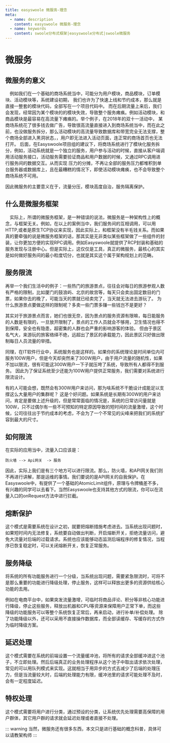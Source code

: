 ```yaml
---
title: easyswoole 微服务-理念
meta:
  - name: description
    content: easyswoole 微服务-理念
  - name: keywords
    content: swoole分布式框架|easyswoole分布式|swoole微服务
---
```


# 微服务

## 微服务的意义

&ensp;&ensp;例如我们在一个基础的商场系统当中，可能分为用户模块，商品模块，订单模块、活动模块等，系统建设初期，
我们也许为了快速上线和节约成本，那么就是直接一整套的模块代码，全部写在一个项目代码中。
而在后期流量上来后，我们会发现，经常因为某个模块的的模块失效，导致整个服务瘫痪。例如活动模块，和商品模块是最容易在高流量下瘫痪的。举个例子，在2018年的双十一活动中，
某商场系统花了很多钱去做广告，导致很高流量直接进入到商场系统当中，而在此之前，也没做服务拆分，那么活动模块的高流量导致数据库和带宽完全无法支撑，整个商场全部进入黑洞状态，，用户即无法进入活动页面，连正常的商场首页也无法打开。
后面，在Easyswoole项目组的建议下，将商场系统进行了模块化服务拆分，例如，活动系统就是一个独立的服务，用户参与活动的时候，直接从客户端调用活动服务接口，活动服务需要验证商品和用户数据的时候，又通过RPC调用进行服务间的数据交互。从而实现
压力的分摊，不再让全部的服务压力都堆积到单台服务器或数据库上，且在最糟糕的情况下，即使活动模块瘫痪，也不会导致整个商场系统不可用。
　

因此微服务的主要意义在于，流量分压，模块高度自治，服务隔离保护。

## 什么是微服务框架
&ensp;&ensp;实际上，所谓的微服务框架，是一种错误的说法，微服务是一种架构性上的概念，与框架无关。例如，在以上的案例当中，我们服务间的互相调用，可以用HTTP,或者是原生TCP协议来实现，因此实际上，和框架没有半毛钱关系。而如果真的要牵强的说是微服务框架的话，那其实是无非类似某些框架做了一些组件的封装，让你更加方便的实现RPC调用。例如Easyswoole就提供了RCP封装和基础的服务发现与注册中心。但是实际上，这仅仅是工具，真正的微服务，最核心的其实是如何做好服务间的最小粒度切分，也就是其实这个属于架构规划上的范畴。

## 服务限流
再举一个我们生活中的例子：一些热门的旅游景点，往往会对每日的旅游参观人数有严格的限制，比如厦门的鼓浪屿、北京的故宫等，每天只会卖出固定数目的门票，如果你去的晚了，可能当天的票就已经卖完了，当天就无法进去游玩了。
为什么旅游景点要做这样的限制呢？多卖一些门票多赚一些钱岂不是更好？

其实对于旅游景点而言，她们也很无奈，因为景点的服务资源有限嘛，每日能服务的人数是有限的，一旦放开限制了，景点的工作人员就会不够用，卫生情况也得不到保障，安全也有隐患，超密集的人群也会严重的影响游客的体验。
但由于景区名气大，来游玩的旅客络绎不绝，远超出了景区的承载能力，因此景区只好做出限制每日人员流量的举措。

同理，在IT软件行业中，系统服务也是这样的。如果你的系统理论是时间单位内可服务100W用户，但是今天却突然来了300W用户，由于用户流量的随机性，如果不加以限流，很有可能这300W用户一下子就压垮了系统，导致所有人都得不到服务。
因此为了保证系统至少还能为100W用户提供正常服务，我们需要对系统进行限流设计。

有的人可能会想，既然会有300W用户来访问，那为啥系统不干脆设计成能足以支撑这么大量用户的集群呢？
这是个好问题。如果系统是长期有300W的用户来访问，肯定是要做上述升级的，但是常常面临的情况是，系统的日常访问量就是100W，只不过偶尔有一些不可预知的特定原因导致的短时间的流量激增，这个时候，公司往往出于节约成本的考虑，不会为了一个不常见的尖峰来把我们的系统扩容到最大的尺寸。

## 如何限流

在实际的应用当中，流量入口应该是：
```
防火墙 --> Api网关  -> 服务
```
因此，实际上我们是有三个地方可以进行限流。那么，防火墙，和API网关我们则不再进行讲解，那是运维的事情。我们要说的是API网关的自我保护。在Easyswoole中，有提供了一个基础的AtomicLimit组件，原理与令牌桶差不多，有兴趣的同学可以去看下。当然Easyswoole也支持其他方式的限流，你可以在流量入口的onRequest方法中进行拦截。

## 熔断保护

这个模式是需要系统在设计之初，就要把熔断措施考虑进去。当系统出现问题时，如果短时间内无法修复，系统要自动做出判断，开启熔断开关，拒绝流量访问，避免大流量对后端的过载请求。系统也应该能够动态监测后端程序的修复情况，当程序已恢复稳定时，可以关闭熔断开关，恢复正常服务。

## 服务降级

将系统的所有功能服务进行一个分级，当系统出现问题，需要紧急限流时，可将不是那么重要的功能进行降级处理，停止服务，这样可以释放出更多的资源供给核心功能的去用。

例如在电商平台中，如果突发流量激增，可临时将商品评论、积分等非核心功能进行降级，停止这些服务，释放出机器和CPU等资源来保障用户正常下单，而这些降级的功能服务可以等整个系统恢复正常后，再来启动，进行补单/补偿处理。
除了功能降级以外，还可以采用不直接操作数据库，而全部读缓存、写缓存的方式作为临时降级方案。


## 延迟处理

这个模式需要在系统的前端设置一个流量缓冲池，将所有的请求全部缓冲进这个池子，不立即处理。然后后端真正的业务处理程序从这个池子中取出请求依次处理，常见的可以用队列模式来实现。这就相当于用异步的方式去减少了后端的处理压力，但是当流量较大时，后端的处理能力有限，缓冲池里的请求可能处理不及时，会有一定程度延迟。

## 特权处理

这个模式需要将用户进行分类，通过预设的分类，让系统优先处理需要高保障的用户群体，其它用户群的请求就会延迟处理或者直接不处理。


::: warning 
当然，微服务还有很多东西，本文只是进行基础的概念科普，具体可以请教架构师
:::

